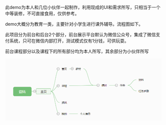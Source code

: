 <p>此demo为本人和几位小伙伴一起制作，利用现成的UI和需求所写，只相当于一个中等装修，不可直接食用，仅供参考。</p>
<p>demo大概分为教育一类，主要针对小学生进行课外辅导。流程图如下。
<P>此项目分为前台和后台2个部分，前台展示平台默认为微信公众号，集成了微信支付系统，只可在微信内部打开，测试模式仅有1分钱，可供玩耍。<P>
<p>前台课程部分以及课程下的所有部分均为本人所写，其余部分为小伙伴所写</p>
<img src='项目流程图.png'>
